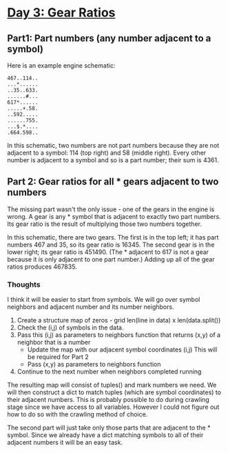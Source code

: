 # [Day 3: Gear Ratios](https://adventofcode.com/2023/day/3)

## Part1: Part numbers (any number adjacent to a symbol)
Here is an example engine schematic:

```
467..114..
...*......
..35..633.
......#...
617*......
.....+.58.
..592.....
......755.
...$.*....
.664.598..
```

In this schematic, two numbers are not part numbers because they are not adjacent to a symbol: 114 (top right) and 58 (middle right). Every other number is adjacent to a symbol and so is a part number; their sum is 4361.

## Part 2: Gear ratios for all * gears adjacent to two numbers
The missing part wasn't the only issue - one of the gears in the engine is wrong. A gear is any * symbol that is adjacent to exactly two part numbers. Its gear ratio is the result of multiplying those two numbers together.

In this schematic, there are two gears. The first is in the top left; it has part numbers 467 and 35, so its gear ratio is 16345. The second gear is in the lower right; its gear ratio is 451490. (The * adjacent to 617 is not a gear because it is only adjacent to one part number.) Adding up all of the gear ratios produces 467835.

### Thoughts
I think it will be easier to start from symbols. We will go over symbol neighbors and adjacent number and its number neighbors.

1. Create a structure map of zeros - grid len(line in data) x len(data.split())
2. Check the (i,j) of symbols in the data.
3. Pass this (i,j) as parameters to neighbors function that returns (x,y) of a neighbor that is a number
    - Update the map with our adjacent symbol coordinates (i,j) This will be required for Part 2
    - Pass (x,y) as parameters to neighbors function
4. Continue to the next number when neighbors completed running

The resulting map will consist of tuples() and mark numbers we need.
We will then construct a dict to match tuples (which are symbol coordinates) to their adjacent numbers. 
This is probably possible to do during crawling stage since we have access to all variables. However I could not figure out how to do so with the crawling method of choice. 

The second part will just take only those parts that are adjacent to the * symbol. Since we already have a dict matching symbols to all of their adjacent numbers it will be an easy task.
